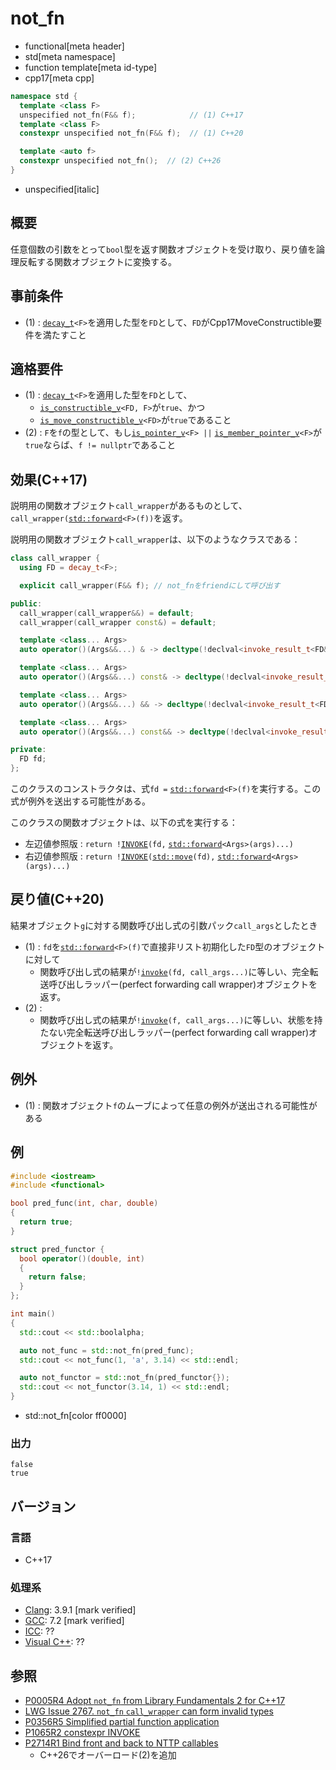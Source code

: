 # not_fn
* functional[meta header]
* std[meta namespace]
* function template[meta id-type]
* cpp17[meta cpp]

```cpp
namespace std {
  template <class F>
  unspecified not_fn(F&& f);            // (1) C++17
  template <class F>
  constexpr unspecified not_fn(F&& f);  // (1) C++20

  template <auto f>
  constexpr unspecified not_fn();  // (2) C++26
}
```
* unspecified[italic]

## 概要
任意個数の引数をとって`bool`型を返す関数オブジェクトを受け取り、戻り値を論理反転する関数オブジェクトに変換する。


## 事前条件
- (1) : [`decay_t`](/reference/type_traits/decay.md)`<F>`を適用した型を`FD`として、`FD`がCpp17MoveConstructible要件を満たすこと


## 適格要件
- (1) : [`decay_t`](/reference/type_traits/decay.md)`<F>`を適用した型を`FD`として、
    - [`is_constructible_v`](/reference/type_traits/is_constructible.md)`<FD, F>`が`true`、かつ
    - [`is_move_constructible_v`](/reference/type_traits/is_move_constructible.md)`<FD>`が`true`であること
- (2) : `F`を`f`の型として、もし[`is_pointer_v`](/reference/type_traits/is_pointer.md)`<F> ||` [`is_member_pointer_v`](/reference/type_traits/is_member_pointer.md)`<F>`が`true`ならば、`f != nullptr`であること


## 効果(C++17)
説明用の関数オブジェクト`call_wrapper`があるものとして、`call_wrapper(`[`std::forward`](/reference/utility/forward.md)`<F>(f))`を返す。

説明用の関数オブジェクト`call_wrapper`は、以下のようなクラスである：

```cpp
class call_wrapper {
  using FD = decay_t<F>;

  explicit call_wrapper(F&& f); // not_fnをfriendにして呼び出す

public:
  call_wrapper(call_wrapper&&) = default;
  call_wrapper(call_wrapper const&) = default;

  template <class... Args>
  auto operator()(Args&&...) & -> decltype(!declval<invoke_result_t<FD&, Args&&...>>());

  template <class... Args>
  auto operator()(Args&&...) const& -> decltype(!declval<invoke_result_t<FD const&, Args&&...>>());

  template <class... Args>
  auto operator()(Args&&...) && -> decltype(!declval<invoke_result_t<FD, Args&&...>>());

  template <class... Args>
  auto operator()(Args&&...) const&& -> decltype(!declval<invoke_result_t<FD const, Args&&...>>());

private:
  FD fd;
};
```

このクラスのコンストラクタは、式`fd =` [`std::forward`](/reference/utility/forward.md)`<F>(f)`を実行する。この式が例外を送出する可能性がある。

このクラスの関数オブジェクトは、以下の式を実行する：

- 左辺値参照版 : `return !`[`INVOKE`](/reference/concepts/Invoke.md)`(fd,` [`std::forward`](/reference/utility/forward.md)`<Args>(args)...)`
- 右辺値参照版 : `return !`[`INVOKE`](/reference/concepts/Invoke.md)`(`[`std::move`](/reference/utility/move.md)`(fd),` [`std::forward`](/reference/utility/forward.md)`<Args>(args)...)`


## 戻り値(C++20)
結果オブジェクト`g`に対する関数呼び出し式の引数パック`call_args`としたとき

- (1) : `fd`を[`std::forward`](/reference/utility/forward.md)`<F>(f)`で直接非リスト初期化した`FD`型のオブジェクトに対して
    - 関数呼び出し式の結果が`!`[`invoke`](invoke.md)`(fd, call_args...)`に等しい、完全転送呼び出しラッパー(perfect forwarding call wrapper)オブジェクトを返す。
- (2) :
    - 関数呼び出し式の結果が`!`[`invoke`](invoke.md)`(f, call_args...)`に等しい、状態を持たない完全転送呼び出しラッパー(perfect forwarding call wrapper)オブジェクトを返す。


## 例外
- (1) : 関数オブジェクト`f`のムーブによって任意の例外が送出される可能性がある


## 例
```cpp example
#include <iostream>
#include <functional>

bool pred_func(int, char, double)
{
  return true;
}

struct pred_functor {
  bool operator()(double, int)
  {
    return false;
  }
};

int main()
{
  std::cout << std::boolalpha;

  auto not_func = std::not_fn(pred_func);
  std::cout << not_func(1, 'a', 3.14) << std::endl;

  auto not_functor = std::not_fn(pred_functor{});
  std::cout << not_functor(3.14, 1) << std::endl;
}
```
* std::not_fn[color ff0000]

### 出力
```
false
true
```

## バージョン
### 言語
- C++17

### 処理系
- [Clang](/implementation.md#clang): 3.9.1 [mark verified]
- [GCC](/implementation.md#gcc): 7.2 [mark verified]
- [ICC](/implementation.md#icc): ??
- [Visual C++](/implementation.md#visual_cpp): ??


## 参照
- [P0005R4 Adopt `not_fn` from Library Fundamentals 2 for C++17](http://www.open-std.org/jtc1/sc22/wg21/docs/papers/2016/p0005r4.html)
- [LWG Issue 2767. `not_fn` `call_wrapper` can form invalid types](https://wg21.cmeerw.net/lwg/issue2767)
- [P0356R5 Simplified partial function application](http://www.open-std.org/jtc1/sc22/wg21/docs/papers/2018/p0356r5.html)
- [P1065R2 constexpr INVOKE](http://www.open-std.org/jtc1/sc22/wg21/docs/papers/2019/p1065r2.html)
- [P2714R1 Bind front and back to NTTP callables](https://open-std.org/jtc1/sc22/wg21/docs/papers/2023/p2714r1.html)
    - C++26でオーバーロード(2)を追加
